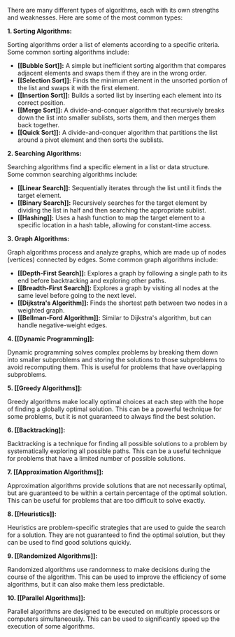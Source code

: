 
There are many different types of algorithms, each with its own strengths and weaknesses. Here are some of the most common types:

**1. Sorting Algorithms:**

Sorting algorithms order a list of elements according to a specific criteria. Some common sorting algorithms include:

- **[[Bubble Sort]]:** A simple but inefficient sorting algorithm that compares adjacent elements and swaps them if they are in the wrong order.
- **[[Selection Sort]]:** Finds the minimum element in the unsorted portion of the list and swaps it with the first element.
- **[[Insertion Sort]]:** Builds a sorted list by inserting each element into its correct position.
- **[[Merge Sort]]:** A divide-and-conquer algorithm that recursively breaks down the list into smaller sublists, sorts them, and then merges them back together.
- **[[Quick Sort]]:** A divide-and-conquer algorithm that partitions the list around a pivot element and then sorts the sublists.

**2. Searching Algorithms:**

Searching algorithms find a specific element in a list or data structure. Some common searching algorithms include:

- **[[Linear Search]]:** Sequentially iterates through the list until it finds the target element.
- **[[Binary Search]]:** Recursively searches for the target element by dividing the list in half and then searching the appropriate sublist.
- **[[Hashing]]:** Uses a hash function to map the target element to a specific location in a hash table, allowing for constant-time access.

**3. Graph Algorithms:**

Graph algorithms process and analyze graphs, which are made up of nodes (vertices) connected by edges. Some common graph algorithms include:

- **[[Depth-First Search]]:** Explores a graph by following a single path to its end before backtracking and exploring other paths.
- **[[Breadth-First Search]]:** Explores a graph by visiting all nodes at the same level before going to the next level.
- **[[Dijkstra's Algorithm]]:** Finds the shortest path between two nodes in a weighted graph.
- **[[Bellman-Ford Algorithm]]:** Similar to Dijkstra's algorithm, but can handle negative-weight edges.

**4. [[Dynamic Programming]]:**

Dynamic programming solves complex problems by breaking them down into smaller subproblems and storing the solutions to those subproblems to avoid recomputing them. This is useful for problems that have overlapping subproblems.

**5. [[Greedy Algorithms]]:**

Greedy algorithms make locally optimal choices at each step with the hope of finding a globally optimal solution. This can be a powerful technique for some problems, but it is not guaranteed to always find the best solution.

**6. [[Backtracking]]:**

Backtracking is a technique for finding all possible solutions to a problem by systematically exploring all possible paths. This can be a useful technique for problems that have a limited number of possible solutions.

**7. [[Approximation Algorithms]]:**

Approximation algorithms provide solutions that are not necessarily optimal, but are guaranteed to be within a certain percentage of the optimal solution. This can be useful for problems that are too difficult to solve exactly.

**8. [[Heuristics]]:**

Heuristics are problem-specific strategies that are used to guide the search for a solution. They are not guaranteed to find the optimal solution, but they can be used to find good solutions quickly.

**9. [[Randomized Algorithms]]:**

Randomized algorithms use randomness to make decisions during the course of the algorithm. This can be used to improve the efficiency of some algorithms, but it can also make them less predictable.

**10. [[Parallel Algorithms]]:**

Parallel algorithms are designed to be executed on multiple processors or computers simultaneously. This can be used to significantly speed up the execution of some algorithms.

